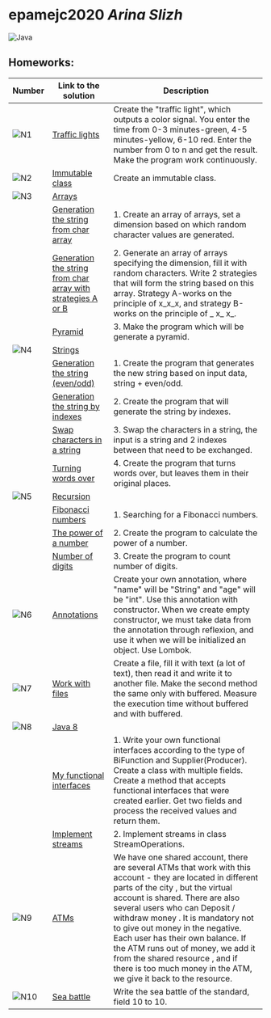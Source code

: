 # epamejc2020 _Arina Slizh_

![Java](https://img.icons8.com/color/96/000000/java-coffee-cup-logo.png)

## Homeworks: 

| Number | Link to the solution   | Description |
| ------ | ---------------------- | ----------- |
| ![N1]  | [Traffic lights][Hw1]  | Create the "traffic light", which outputs a color signal. You enter the time from 0-3 minutes-green, 4-5 minutes-yellow, 6-10 red. Enter the number from 0 to n and get the result.  Make the program work continuously. |
| ![N2]  | [Immutable class][Hw2] | Create an immutable class. |
| ![N3]  | [Arrays][Hw3]  |           |
|        | [Generation the string from char array][Hw3.1] | 1. Create an array of arrays, set a dimension based on which random character values are generated. 
|        | [Generation the string from char array with strategies A or B][Hw3.2] | 2. Generate an array of arrays specifying the dimension, fill it with random characters. Write 2 strategies that will form the string based on this array. Strategy A-works on the principle of x_x_x, and strategy B-works on the principle of _ x_ x_. |
|        | [Pyramid][Hw3.3] | 3. Make the program which will be generate a pyramid. |
| ![N4]  | [Strings][Hw4] |            |
|        | [Generation the string (even/odd)][Hw4.1] | 1. Create the program that generates the new string based on input data, string + even/odd. |
|        | [Generation the string by indexes][Hw4.2] | 2. Create the program that will generate the string by indexes. | 
|        | [Swap characters in a string][Hw4.3] | 3. Swap the characters in a string, the input is a string and 2 indexes between that need to be exchanged. |
|        | [Turning words over][Hw4.4] | 4. Create the program that turns words over, but leaves them in their original places. |
| ![N5]  | [Recursion][Hw5]  |           |
|        | [Fibonacci numbers][Hw5.1] | 1. Searching for a Fibonacci numbers. |
|        | [The power of a number][Hw5.2] | 2. Create the program to calculate the power of a number. |
|        | [Number of digits][Hw5.3] | 3. Create the program to count number of digits. |
| ![N6]  | [Annotations][Hw6] | Create your own annotation, where "name" will be "String" and "age" will be "int". Use this annotation with constructor. When we create empty constructor, we must take data from the annotation through reflexion, and use it when we will be initialized an object. Use Lombok. |
| ![N7]  | [Work with files][Hw7] | Create a file, fill it with text (a lot of text), then read it and write it to another file. Make the second method the same only with buffered. Measure the execution time without buffered and with buffered. |
| ![N8]  | [Java 8][Hw8]  |           |
|        | [My functional interfaces][Hw8.1] | 1. Write your own functional interfaces according to the type of BiFunction and Supplier(Producer). Create a class with multiple fields. Create a method that accepts functional interfaces that were created earlier. Get two fields and process the received values and return them. |
|        | [Implement streams][Hw8.2] | 2. Implement streams in class StreamOperations. |
| ![N9]  | [ATMs][Hw9]  | We have one shared account, there are several ATMs that work with this account - they are located in different parts of the city , but the virtual account is shared. There are also several users who can Deposit / withdraw money . It is mandatory not to give out money in the negative. Each user has their own balance. If the ATM runs out of money, we add it from the shared resource , and if there is too much money in the ATM, we give it back to the resource. |
| ![N10]  | [Sea battle][Hw10]  | Write the sea battle of the standard, field 10 to 10. |

[Hw1]:https://github.com/VLDRospuskov/epamejc2020/tree/Arina_Slizh/com.epamejc.lessons/src/main/homeworks/homework1

[Hw2]:https://github.com/VLDRospuskov/epamejc2020/tree/Arina_Slizh/com.epamejc.lessons/src/main/homeworks/homework2

[Hw3]:https://github.com/VLDRospuskov/epamejc2020/tree/Arina_Slizh/com.epamejc.lessons/src/main/homeworks/homework3
[Hw3.1]:https://github.com/VLDRospuskov/epamejc2020/tree/Arina_Slizh/com.epamejc.lessons/src/main/homeworks/homework3/charArraygenerationmain
[Hw3.2]:https://github.com/VLDRospuskov/epamejc2020/tree/Arina_Slizh/com.epamejc.lessons/src/main/homeworks/homework3/charArraygenerationmainStrategiesAB
[Hw3.3]:https://github.com/VLDRospuskov/epamejc2020/tree/Arina_Slizh/com.epamejc.lessons/src/main/homeworks/homework3/pyramid

[Hw4]:https://github.com/VLDRospuskov/epamejc2020/tree/Arina_Slizh/com.epamejc.lessons/src/main/homeworks/homework4
[Hw4.1]:https://github.com/VLDRospuskov/epamejc2020/tree/Arina_Slizh/com.epamejc.lessons/src/main/homeworks/homework4/evenOddString
[Hw4.2]:https://github.com/VLDRospuskov/epamejc2020/tree/Arina_Slizh/com.epamejc.lessons/src/main/homeworks/homework4/indexGeneration
[Hw4.3]:https://github.com/VLDRospuskov/epamejc2020/tree/Arina_Slizh/com.epamejc.lessons/src/main/homeworks/homework4/exchange
[Hw4.4]:https://github.com/VLDRospuskov/epamejc2020/tree/Arina_Slizh/com.epamejc.lessons/src/main/homeworks/homework4/reverseStrings

[Hw5]:https://github.com/VLDRospuskov/epamejc2020/tree/Arina_Slizh/com.epamejc.lessons/src/main/homeworks/homework5
[Hw5.1]:https://github.com/VLDRospuskov/epamejc2020/tree/Arina_Slizh/com.epamejc.lessons/src/main/homeworks/homework5/fibonaccinumbers
[Hw5.2]:https://github.com/VLDRospuskov/epamejc2020/tree/Arina_Slizh/com.epamejc.lessons/src/main/homeworks/homework5/power
[Hw5.3]:https://github.com/VLDRospuskov/epamejc2020/tree/Arina_Slizh/com.epamejc.lessons/src/main/homeworks/homework5/countDigits

[Hw6]:https://github.com/VLDRospuskov/epamejc2020/tree/Arina_Slizh/com.epamejc.lessons/src/main/homeworks/homework6

[Hw7]:https://github.com/VLDRospuskov/epamejc2020/tree/Arina_Slizh/com.epamejc.lessons/src/main/homeworks/homework7

[Hw8]:https://github.com/VLDRospuskov/epamejc2020/tree/Arina_Slizh/com.epamejc.lessons/src/main/homeworks/homework8
[Hw8.1]:https://github.com/VLDRospuskov/epamejc2020/tree/Arina_Slizh/com.epamejc.lessons/src/main/homeworks/homework8/part1
[Hw8.2]:https://github.com/VLDRospuskov/epamejc2020/tree/Arina_Slizh/com.epamejc.lessons/src/main/homeworks/homework8/part2

[Hw9]:https://github.com/VLDRospuskov/epamejc2020/tree/Arina_Slizh/com.epamejc.lessons/src/main/homeworks/homework9

[Hw10]:https://github.com/VLDRospuskov/epamejc2020/tree/Arina_Slizh/com.epamejc.lessons/src/main/seabattle

[TLimg]:https://img.icons8.com/flat_round/40/000000/traffic-light--v1.png
[ICimg]:https://img.icons8.com/officel/40/000000/no-edit.png

[N1]:https://img.icons8.com/color/48/000000/1-circle-c--v1.png
[N2]:https://img.icons8.com/color/48/000000/2-circle-c--v1.png
[N3]:https://img.icons8.com/color/49/000000/3-circle-c--v1.png
[N4]:https://img.icons8.com/color/48/000000/4-circle-c--v1.png
[N5]:https://img.icons8.com/color/48/000000/5-circle-c--v1.png
[N6]:https://img.icons8.com/color/48/000000/6-circle-c--v1.png
[N7]:https://img.icons8.com/color/48/000000/7-circle-c--v1.png
[N8]:https://img.icons8.com/color/48/000000/8-circle-c--v1.png
[N9]:https://img.icons8.com/color/48/000000/9-circle-c--v1.png
[N10]:https://icon-icons.com/icons2/865/PNG/48/Citycons_ship_icon-icons.com_67927.png

